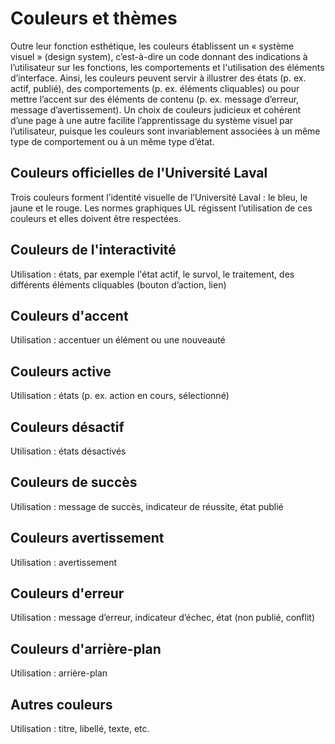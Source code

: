 # Couleurs et thèmes

Outre leur fonction esthétique, les couleurs établissent un «&nbsp;système visuel&nbsp;»  (design system), c’est-à-dire un code  donnant des indications à l’utilisateur sur les fonctions, les  comportements et l'utilisation des éléments d’interface. Ainsi, les couleurs peuvent servir à illustrer des états (p. ex. actif, publié), des comportements (p. ex. éléments cliquables) ou pour mettre l’accent sur des éléments de contenu (p. ex. message d’erreur, message d’avertissement). Un choix de couleurs judicieux et cohérent d’une page à une autre facilite l’apprentissage du système visuel par l’utilisateur, puisque les couleurs sont invariablement associées à un même type de comportement ou à un même type d’état.

## Couleurs officielles de l'Université Laval

Trois couleurs forment l’identité visuelle de l’Université Laval :  le bleu, le jaune et le rouge.  Les normes graphiques UL régissent l’utilisation de ces couleurs  et elles  doivent être respectées.

<modul-color name="--m-color-ul-blue" hex="#09f" ></modul-color>
<modul-color name="--m-color-ul-yellow" hex="#ffc103" ></modul-color>
<modul-color name="--m-color-ul-red" hex="#e30513" ></modul-color>

## Couleurs de l'interactivité

Utilisation : états, par exemple l'état actif, le survol, le traitement, des différents éléments cliquables (bouton d’action, lien)

<modul-color name="--m-color-interactive-darker" hex="#0b46ac" ></modul-color>
<modul-color name="--m-color-interactive-dark" hex="#1854be" ></modul-color>
<modul-color name="--m-color-interactive" hex="#096cdc" ></modul-color>
<modul-color name="--m-color-interactive-light" hex="#09f" ></modul-color>
<modul-color name="--m-color-interactive-lightest" hex="#eaf5ff" ></modul-color>

## Couleurs d'accent

Utilisation : accentuer un élément ou une nouveauté

<modul-color name="--m-color-accent-dark" hex="#ca7300" ></modul-color>
<modul-color name="--m-color-accent" hex="#db7e00" ></modul-color>
<modul-color name="--m-color-accent-light" hex="#f39612" ></modul-color>
<modul-color name="--m-color-accent-lightest" hex="#ffeecf" ></modul-color>

## Couleurs active

Utilisation :  états (p. ex. action en cours,  sélectionné)

<modul-color name="--m-color-active" hex="#ffc103" ></modul-color>

## Couleurs désactif

Utilisation :  états désactivés

<modul-color name="--m-color-disabled" hex="#d7d7d7" ></modul-color>
<modul-color name="--m-color-disabled-light" hex="#f4f4f4" ></modul-color>

## Couleurs de succès

Utilisation : message de succès, indicateur de réussite, état publié

<modul-color name="--m-color-success-dark" hex="#009962" ></modul-color>
<modul-color name="--m-color-success" hex="#00c77f" ></modul-color>
<modul-color name="--m-color-success-light" hex="#cdf3e3" ></modul-color>
<modul-color name="--m-color-success-lightest" hex="#eaf9f1" ></modul-color>

## Couleurs avertissement

Utilisation : avertissement

<modul-color name="--m-color-warning" hex="#ffc103" ></modul-color>
<modul-color name="--m-color-warning-lightest" hex="#fff8e6" ></modul-color>

## Couleurs d'erreur

Utilisation : message d’erreur, indicateur d’échec, état (non publié, conflit)

<modul-color name="--m-color-error-dark" hex="#b3040f" ></modul-color>
<modul-color name="--m-color-error" hex="#e30513" ></modul-color>
<modul-color name="--m-color-error-lightest" hex="#fcf2f3" ></modul-color>

## Couleurs d'arrière-plan

Utilisation : arrière-plan

<modul-color name="--m-color-grey-black" hex="#1f1f1f" ></modul-color>
<modul-color name="--m-color-grey-darkest" hex="#2e2e2e" ></modul-color>
<modul-color name="--m-color-grey-darker" hex="#3d3d3d" ></modul-color>
<modul-color name="--m-color-grey-dark" hex="#696969" ></modul-color>
<modul-color name="--m-color-grey" hex="#929292" ></modul-color>
<modul-color name="--m-color-grey-light" hex="#d7d7d7" ></modul-color>
<modul-color name="--m-color-grey-lighter" hex="#f4f4f4" ></modul-color>
<modul-color name="--m-color-grey-lightest" hex="#f9f9f9" ></modul-color>

## Autres couleurs

Utilisation : titre,  libellé, texte, etc.

<modul-color name="--m-color-text" hex="#3d3d3d" ></modul-color>
<modul-color name="--m-color-black" hex="#000" ></modul-color>
<modul-color name="--m-color-white" hex="#fff" ></modul-color>
<modul-color name="--m-color-border" hex="#d7d7d7" ></modul-color>

